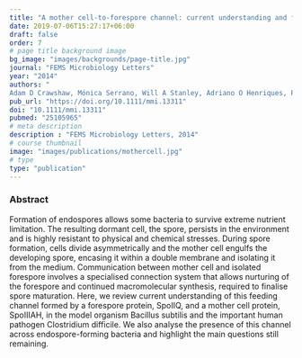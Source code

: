 ```yaml
---
title: "A mother cell-to-forespore channel: current understanding and future challenges"
date: 2019-07-06T15:27:17+06:00
draft: false
order: 7
# page title background image
bg_image: "images/backgrounds/page-title.jpg"
journal: "FEMS Microbiology Letters"
year: "2014"
authors: "
Adam D Crawshaw, Mónica Serrano, Will A Stanley, Adriano O Henriques, Paula S Salgado"
pub_url: "https://doi.org/10.1111/mmi.13311"
doi: "10.1111/mmi.13311"
pubmed: "25105965"
# meta description
description : "FEMS Microbiology Letters, 2014"
# course thumbnail
image: "images/publications/mothercell.jpg"
# type
type: "publication"
---
```


### Abstract

Formation of endospores allows some bacteria to survive extreme nutrient limitation. The resulting dormant cell, the spore, persists in the environment and is highly resistant to physical and chemical stresses. During spore formation, cells divide asymmetrically and the mother cell engulfs the developing spore, encasing it within a double membrane and isolating it from the medium.
Communication between mother cell and isolated forespore involves a specialised connection system that allows nurturing of the forespore and continued macromolecular synthesis, required to finalise spore maturation. Here, we review current understanding of this feeding channel formed by a forespore protein, SpoIIQ, and a mother cell protein, SpoIIIAH, in the model organism Bacillus subtilis and the important human pathogen Clostridium difficile. We also analyse the presence of this channel across endospore-forming bacteria and highlight the main questions still remaining.
